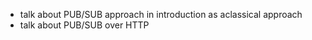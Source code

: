 * talk about PUB/SUB approach in introduction as aclassical approach
* talk about PUB/SUB over HTTP
